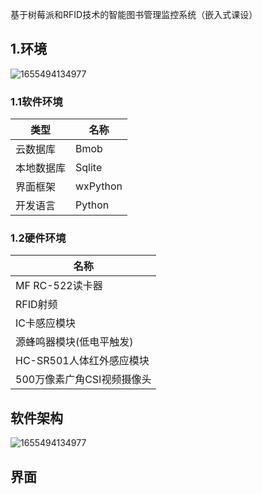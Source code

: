 基于树莓派和RFID技术的智能图书管理监控系统（嵌入式课设）
## 1.环境

![1655494134977](https://github.com/lijianxing66628/LibraryManagementMonitoringSystem/blob/main/images/%E7%A1%AC%E4%BB%B6%E6%88%90%E5%93%81%E5%9B%BE.jpg)

### 1.1软件环境

|  类型   | 名称  |
|  ----  | ----  |
| 云数据库  | Bmob |
| 本地数据库  | Sqlite |
| 界面框架  | wxPython |
| 开发语言  | Python |

### 1.2硬件环境

| 名称  |
| ----  |
| MF RC-522读卡器 |
| RFID射频 |
| IC卡感应模块 |
| 源蜂鸣器模块(低电平触发) |
| HC-SR501人体红外感应模块 |
| 500万像素广角CSI视频摄像头 |

## 软件架构

![1655494134977](https://github.com/lijianxing66628/LibraryManagementMonitoringSystem/blob/main/images/%E7%B3%BB%E7%BB%9F%E7%BB%93%E6%9E%84%E5%9B%BE.png)

## 界面

